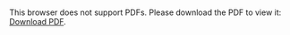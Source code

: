 <object data="../../schematics/other/USB-UART-Wiring-Example.pdf" type="application/pdf" width="100%" height="450px">
    <embed src="../../schematics/other/USB-UART-Wiring-Example.pdf">
        <p>This browser does not support PDFs. Please download the PDF to view it: <a href="../../schematics/other/USB-UART-Wiring-Example.pdf">Download PDF</a>.</p>
    </embed>
</object>